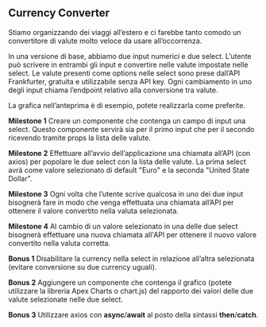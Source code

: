 ## Currency Converter

Stiamo organizzando dei viaggi all’estero e ci farebbe tanto comodo un convertitore di valute molto veloce da usare all’occorrenza.

In una versione di base, abbiamo due input numerici e due select. L’utente può scrivere in entrambi gli input e convertire nelle valute impostate nelle select.
Le valute presenti come options nelle select sono prese dall’API Frankfurter, gratuita e utilizzabile senza API key. Ogni cambiamento in uno degli input chiama l’endpoint relativo alla conversione tra valute.

La grafica nell’anteprima è di esempio, potete realizzarla come preferite.

**Milestone 1**
Creare un componente che contenga un campo di input una select.
Questo componente servirà sia per il primo input che per il secondo ricevendo tramite props la lista delle valute.

**Milestone 2**
Effettuare all’avvio dell’applicazione una chiamata all’API (con axios) per popolare le due select con la lista delle valute. La prima select avrà come valore selezionato di default "Euro" e la seconda "United State Dollar".

**Milestone 3**
Ogni volta che l’utente scrive qualcosa in uno dei due input bisognerà fare in modo che venga effettuata una chiamata all’API per ottenere il valore convertito nella valuta selezionata.

**Milestone 4**
Al cambio di un valore selezionato in una delle due select bisognerà effettuare una nuova chiamata all'API per ottenere il nuovo valore convertito nella valuta corretta.

**Bonus 1**
Disabilitare la currency nella select in relazione all’altra selezionata (evitare conversione su due currency uguali).

**Bonus 2**
Aggiungere un componente che contenga il grafico (potete utilizzare la libreria Apex Charts o chart.js) del rapporto dei valori delle due valute selezionate nelle due select.

**Bonus 3**
Utilizzare axios con **async**/**await** al posto della sintassi **then**/**catch**.